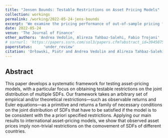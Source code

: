 ```yaml
---
title: "Jensen Bounds: Testable Restrictions on Asset Pricing Models"
collection: workings
permalink: /working/2022-05-24-jens-bounds
excerpt: 'We examine the pricing performance of out-of-sample pricing factors in the broad cross-section of currency returns. To this end, we develop a methodology for estimating empirical minimum-dispersion stochastic discount factors (SDFs) under constraints on maximum position leverage. Under leverage constraints compatible with those observed in the currency markets, our empirical SDFs deliver smaller out-of-sample pricing errors than existing factor models, and are priced in individual currency and hedge fund cross-sections. After transaction costs, an investable SDF portfolio delivers a Sharpe ratio of around 0.8 and positively skewed returns. These empirical SDFs offer tractable benchmarks for candidate currency pricing models.'
date: 2022-05-24
venue: 'The Journal of Finance'
other_authors: 'Andrea Vedolin, Alireza Tahbaz-Salehi, Fabio Trojani'
# ssrnurl: 'https://papers.ssrn.com/sol3/papers.cfm?abstract_id=3945075'
paperstatus:	 'under_review'
citation: 'Orłowski, Piotr and Andrea Vedolin and Alireza Tahbaz-Salehi and Fabio Trojani (2022) Jensen Bounds: Testable Restrictions on Asset Pricing Models'
---
```

## Abstract

This paper develops a systematic framework for testing asset-pricing models, with a particular focus on obtaining testable restrictions on the joint distribution of multiple SDFs. Our framework takes an arbitrary set of empirical and/or theoretical restrictions—such as observable returns and Euler equations—as a primitive and returns a family of necessary conditions on the joint distribution of SDFs that have to be satisfied if the model is to be consistent with the a priori specified restrictions. Applying our main results to international asset-pricing models, we show that observed asset prices imply non-trivial restrictions on the comovement of SDFs of different countries.